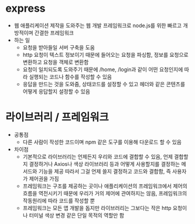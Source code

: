 # express


- 웹 애플리케이션 제작을 도와주는 웹 개발 프레임워크로 node.js를 위한 빠르고 개방적이며 간결한 프레임워크
- 하는 일
  - 요청을 받아들일 서버 구축을 도움
  - http 요청이 텍스트 정보이기 때문에 들어오는 요청을 파싱함, 정보를 요청으로 변환하고 요청을 객체로 변환함
  - 요청이 일치되도록 도와주기 때문에 /home, /login과 같이 어떤 요청인지에 따라 실행되는 코드나 함수를 작성할 수 있음
  - 응답을 만드는 것을 도와줌, 상태코드를 설정할 수 있고 헤더와 같은 콘텐츠를 어떻게 응답할지 설정할 수 있음

# 라이브러리 / 프레임워크

- 공통점
  - 다른 사람이 작성한 코드이며 npm 같은 도구를 이용해 다운로드 할 수 있음
- 차이점
  - 기본적으로 라이브러리는 언제든지 우리와 코드에 결합할 수 있음, 언제 결합할지 결정하거나 Axios나 색상 라이브러리 등과 어떻게 사용할지를 결정하는 메서드와 기능을 제공 따라서 그걸 언제 쓸지 결정하고 코드와 결합함, 즉 사용자가 제어권을 가짐
  - 프레임워크는 구조를 제공하는 곳이나 애플리케이션의 프레임워크에서 제어의 흐름을 역전시키기 때문에 우리가 거의 제어에 관여하지는 않음, 프레임워크의 작동원리에 따라 코드를 작성할 뿐
  - 프레임워크는 모든 앱 개발을 돕지만 라이브러리는 그보다는 작은 http 요청이나 터미널 색상 변경 같은 단일 목적의 역할만 함

